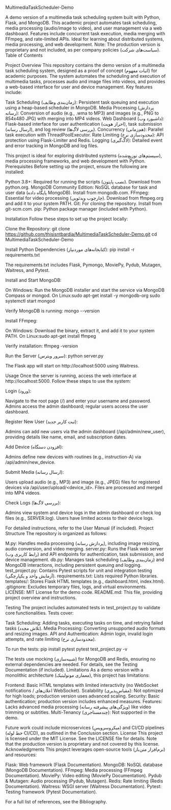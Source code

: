 MultimediaTaskScheduler-Demo

A demo version of a multimedia task scheduling system built with Python, Flask, and MongoDB. This academic project automates task scheduling, media processing (audio/image to video), and user management via a web dashboard. Features include concurrent task execution, media merging with FFmpeg, and rate-limited APIs. Ideal for learning about distributed systems, media processing, and web development.
Note: The production version is proprietary and not included, as per company policies (سیاست‌های شرکت).
Table of Contents

Project Overview
This repository contains the demo version of a multimedia task scheduling system, designed as a proof of concept (اثبات مفهوم) for academic purposes. The system automates the scheduling and execution of multimedia tasks, processes audio and image files into videos, and provides a web-based interface for user and device management. Key features include:

Task Scheduling (زمان‌بندی وظایف): Persistent task queuing and execution using a heap-based scheduler in MongoDB.
Media Processing (پردازش رسانه): Conversion of audio (e.g., .wma to MP3) and images (e.g., PNG to 854x480 JPG) with merging into MP4 videos.
Web Dashboard (داشبورد وب): Flask-based interface for user authentication (احراز هویت), task submission (ارسال رسانه), and log review (بررسی لاگ‌ها).
Concurrency (هم‌زمانی): Parallel task execution with ThreadPoolExecutor.
Rate Limiting (محدودسازی نرخ): API protection using Flask-Limiter and Redis.
Logging (لاگ‌گیری): Detailed event and error tracking in MongoDB and log files.

This project is ideal for exploring distributed systems (سیستم‌های توزیع‌شده), media processing frameworks, and web development with Python.
Prerequisites
Before setting up the project, ensure the following are installed:

Python 3.8+: Required for running the scripts (نصب پایتون). Download from python.org.
MongoDB Community Edition: NoSQL database for task and user data (پایگاه داده MongoDB). Install from mongodb.com.
FFmpeg: Essential for video processing (چارچوب ویدئویی). Download from ffmpeg.org and add it to your system PATH.
Git: For cloning the repository. Install from git-scm.com.
pip: Python package manager (included with Python).

Installation
Follow these steps to set up the project locally:

Clone the Repository:
git clone https://github.com/thisisntbardia/MultimediaTaskScheduler-Demo.git
cd MultimediaTaskScheduler-Demo


Install Python Dependencies (کتابخانه‌های موردنیاز):
pip install -r requirements.txt

The requirements.txt includes Flask, Pymongo, MoviePy, Pydub, Mutagen, Waitress, and Pytest.

Install and Start MongoDB:

On Windows: Run the MongoDB installer and start the service via MongoDB Compass or mongod.
On Linux:sudo apt-get install -y mongodb-org
sudo systemctl start mongod



Verify MongoDB is running:
mongo --version


Install FFmpeg:

On Windows: Download the binary, extract it, and add it to your system PATH.
On Linux:sudo apt-get install ffmpeg



Verify installation:
ffmpeg -version


Run the Server (سرور ویترس):
python server.py

The Flask app will start on http://localhost:5000 using Waitress.


Usage
Once the server is running, access the web interface at http://localhost:5000. Follow these steps to use the system:

Login (ورود):

Navigate to the root page (/) and enter your username and password.
Admins access the admin dashboard; regular users access the user dashboard.


Register New User (ثبت کاربر جدید):

Admins can add new users via the admin dashboard (/api/admin/new_user), providing details like name, email, and subscription dates.


Add Device (افزودن دستگاه):

Admins define new devices with routines (e.g., instruction-A) via /api/admin/new_device.


Submit Media (ارسال رسانه):

Users upload audio (e.g., MP3) and image (e.g., JPEG) files for registered devices via /api/user/upload/<device_id>.
Files are processed and merged into MP4 videos.


Check Logs (بررسی لاگ‌ها):

Admins view system and device logs in the admin dashboard or check log files (e.g., SERVER.log).
Users have limited access to their device logs.



For detailed instructions, refer to the User Manual (if included).
Project Structure
The repository is organized as follows:

M.py: Handles media processing (پردازش رسانه), including image resizing, audio conversion, and video merging.
server.py: Runs the Flask web server (رابط کاربری وب) and API endpoints for authentication, task submission, and device management.
db.py: Manages task scheduling (زمان‌بندی وظایف) and MongoDB interactions, including persistent queuing and logging.
test_project.py: Contains Pytest scripts for unit and integration testing (آزمایش واحد و یکپارچگی).
requirements.txt: Lists required Python libraries.
templates/: Stores Flask HTML templates (e.g., dashboard.html, index.html).
.gitignore: Excludes temporary files, logs, and virtual environments.
LICENSE: MIT License for the demo code.
README.md: This file, providing project overview and instructions.

Testing
The project includes automated tests in test_project.py to validate core functionalities. Tests cover:

Task Scheduling: Adding tasks, executing tasks on time, and retrying failed tasks (تلاش مجدد).
Media Processing: Converting unsupported audio formats and resizing images.
API and Authentication: Admin login, invalid login attempts, and rate limiting (محدودسازی نرخ).

To run the tests:
pip install pytest
pytest test_project.py -v

The tests use mocking (شبیه‌سازی) for MongoDB and Redis, ensuring no external dependencies are needed. For details, see the Testing Documentation (if included).
Limitations
As a demo version with a monolithic architecture (معماری مونولیتیک), this project has limitations:

Frontend: Basic HTML templates with limited interactivity (no WebSocket notifications / اعلان‌های WebSocket).
Scalability (مقیاس‌پذیری): Not optimized for high loads; production version uses advanced scaling.
Security: Basic authentication; production version includes enhanced measures.
Features: Lacks advanced media processing (ویژگی‌های پیشرفته رسانه) like video trimming or subtitles.
Multi-Tenancy (چندمستاجری): Not supported in the demo.

Future work could include microservices (میکروسرویس) and CI/CD pipelines (خط لوله CI/CD), as outlined in the Conclusion section.
License
This project is licensed under the MIT License. See the LICENSE file for details. Note that the production version is proprietary and not covered by this license.
Acknowledgments
This project leverages open-source tools (نرم‌افزار متن‌باز) and resources:

Flask: Web framework (Flask Documentation).
MongoDB: NoSQL database (MongoDB Documentation).
FFmpeg: Media processing (FFmpeg Documentation).
MoviePy: Video editing (MoviePy Documentation).
Pydub & Mutagen: Audio processing (Pydub, Mutagen).
Redis: Rate limiting (Redis Documentation).
Waitress: WSGI server (Waitress Documentation).
Pytest: Testing framework (Pytest Documentation).

For a full list of references, see the Bibliography.

